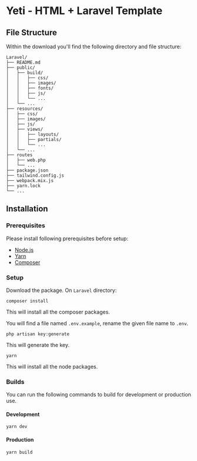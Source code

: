 # Yeti - HTML + Laravel Template

## File Structure

Within the download you'll find the following directory and file structure:

```
Laravel/
├── README.md
├── public/
│	├── build/
│   │	├── css/
│   │	├── images/
│   │	├── fonts/
│   │	├── js/
│	│	└── ...
│	└── ...
├── resources/
│	├── css/
│	├── images/
│	├── js/
│	├── views/
│	│	├── layouts/
│	│	├── partials/
│	│	└── ...
│	└── ...
├── routes
│	├── web.php
│	└── ...
├── package.json
├── tailwind.config.js
├── webpack.mix.js
├── yarn.lock
└── ...
```

## Installation

### Prerequisites

Please install following prerequisites before setup:

-   [Node.js](https://nodejs.org/)
-   [Yarn](https://yarnpkg.com/)
-   [Composer](https://getcomposer.org)

### Setup

Download the package. On `Laravel` directory:

```shell
composer install
```

This will install all the composer packages.

You will find a file named `.env.example`, rename the given file name to `.env`.

```shell
php artisan key:generate
```

This will generate the key.

```shell
yarn
```

This will install all the node packages.

### Builds

You can run the following commands to build for development or production use.

#### Development

```shell
yarn dev
```

#### Production

```shell
yarn build
```
